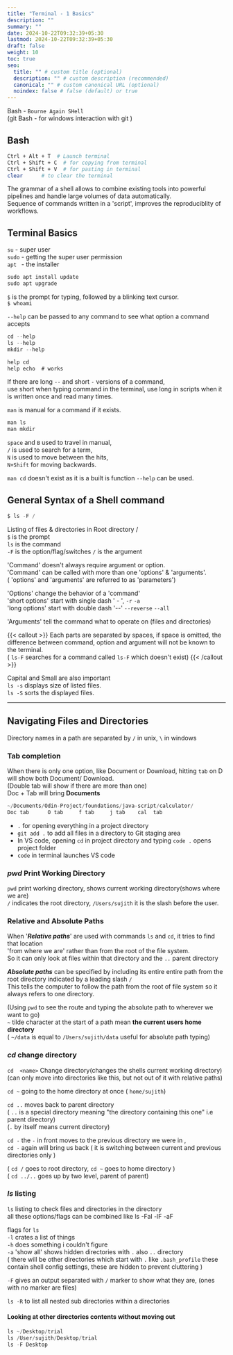 ```yaml
---
title: "Terminal - 1 Basics"
description: ""
summary: ""
date: 2024-10-22T09:32:39+05:30
lastmod: 2024-10-22T09:32:39+05:30
draft: false
weight: 10
toc: true
seo:
  title: "" # custom title (optional)
  description: "" # custom description (recommended)
  canonical: "" # custom canonical URL (optional)
  noindex: false # false (default) or true
---
```



Bash - `Bourne Again SHell`		<br />
(git Bash - for windows interaction with git )


## Bash

```bash {frame="none"}
Ctrl + Alt + T  # Launch terminal
Ctrl + Shift + C  # for copying from terminal
Ctrl + Shift + V  # for pasting in terminal
clear      # to clear the terminal
```

The grammar of a shell allows to combine existing tools into powerful pipelines and handle large volumes of data automatically.	<br />
Sequence of commands written in a 'script', improves the reproduciblity of workflows.


## Terminal Basics

`su`  -  super user			<br />
`sudo`  -   getting the super user permission		<br />
`apt `  -  the installer

```c
sudo apt install update
sudo apt upgrade
```

`$`  is the prompt for typing, followed by a blinking text cursor.		<br />
`$ whoami`


`--help` can be passed to any command  to see what option a command accepts
```c
cd --help
ls --help
mkdir --help
```

```c
help cd
help echo  # works
```
If there are long `--` and short `-` versions of a command, <br />
use short when typing command in the terminal, use long in scripts when it is written once and read many times.

`man` is manual for a command if it exists.		<br />
```c
man ls
man mkdir
```

`space` and `B` used to travel in manual,		<br />
`/` is used to search for a term,			<br />
`N` is used to move between the hits, 	<br />
`N+Shift` for moving backwards.

`man cd` doesn't exist as it is a built is function `--help` can be used.


## General Syntax of a Shell command

```c
$ ls -F /
```
Listing of files & directories in Root directory /		<br />
`$` is the prompt		<br />
`ls` is the command		<br />
`-F` is the option/flag/switches
`/` is the argument

'Command' doesn't always require argument or option.		<br />
'Command' can be called with more than one 'options' & 'arguments'.	<br />
( 'options' and 'arguments' are referred to as 'parameters')

'Options' change the behavior of a 'command'		<br />
'short options' start with single dash ' - ',   `-r`   `-a`		<br />
'long options' start with double dash '--'   `--reverse`    `--all`

'Arguments' tell the command what to operate on (files and directories)

{{< callout >}} Each parts are separated by spaces, if space is omitted, the difference between command, option and argument will not be known to the terminal.	<br />
    (  `ls-F`   searches for a command called `ls-F`  which doesn't exist)
{{< /callout >}}

Capital and Small are also important			<br />
`ls -s`   displays size of listed files.		<br />
`ls -S`  sorts the displayed files.


____________

## Navigating Files and Directories

Directory names in a path are separated by `/` in unix, `\` in windows


### Tab completion

When there is only one option, like Document or Download, hitting `tab` on D will show both Document/ Download. <br />  (Double tab will show if there are more than one)	<br />
Doc + Tab will bring **Documents**

```c
~/Documents/Odin-Project/foundations/java-script/calculator/
Doc tab      O tab     f tab     j tab    cal  tab
```
*  `.`  for opening everything in a project directory
*  `git add .`  to add all files in a directory to Git staging area
* In VS code, opening `cd` in project directory and typing   `code .`    opens project folder
* `code` in terminal launches VS code


### *pwd* Print Working Directory

`pwd`  print working directory, shows current working directory(shows where we are)		<br />
`/` indicates the root directory,  `/Users/sujith`  it is the slash before the user.


### Relative and Absolute Paths

When '***Relative paths***' are used with commands `ls` and `cd`, it tries to find that location <br />
'from where we are' rather than from the root of the file system. <br />
So it can only look at files within that directory and the `..` parent directory

***Absolute paths*** can be specified by including its entire entire path from the root directory indicated by a leading slash  `/`		<br />
This tells the computer to follow the path from the root of file system so it always refers to one directory.

(Using `pwd` to see the route and typing the absolute path to wherever we want to go)		<br />
`~`  tilde character at the start of a path mean **the current users home directory**		<br />
	( `~/data`  is equal to   `/Users/sujith/data`     useful for absolute path typing)


### *cd* change directory

`cd  <name>`    Change directory(changes the shells current working directory)	<br />
	(can only move into directories like this, but not out of it with relative paths)

`cd ~`    going to the home directory at once ( `home/sujith`)

`cd ..`   moves back to parent directory		<br />
	( `..` is a special directory meaning "the directory containing this one" i.e parent directory)	<br />
	(`.` by itself means current directory)

`cd -`   the `-` in front moves to the previous directory we were in ,	<br />
`cd -`   again will bring us back ( it is switching between current and previous directories only )

( `cd /`  goes to root directory,  `cd ~` goes to home directory  )		<br />
( `cd ../..`  goes up by two level, parent of parent)


### *ls* listing

`ls`         listing to check files and directories in the directory		<br />
all these options/flags can be combined like ls -Fal  -lF  -aF

flags for `ls`	<br />
  `-l`  crates a list of things		<br />
  `-h`  does something i couldn't figure		<br />
  `-a`  'show all' shows hidden directories with `.` also `..` directory		<br />
( there will be other directories which start with `.` like `.bash_profile` these contain shell config settings, these are hidden to prevent cluttering )

  `-F`  gives an output separated with `/` marker to show what they are, (ones with no marker are files)

`ls -R` to list all nested sub directories within a directories


#### Looking at other directories contents without moving out

```c
ls ~/Desktop/trial
ls /User/sujith/Desktop/trial
ls -F Desktop
```
